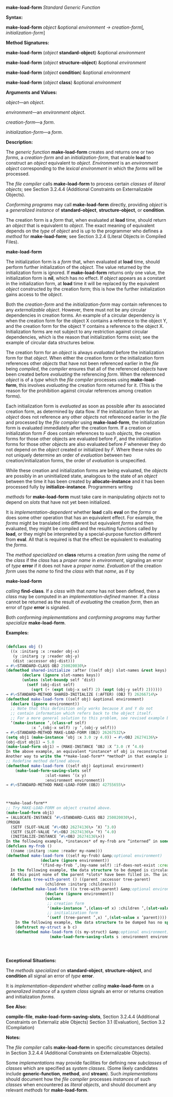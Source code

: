 **make-load-form** *Standard Generic Function* 



**Syntax:** 



**make-load-form** *object* &amp;optional *environment → creation-form*[*, initialization-form*] 



**Method Signatures:** 



**make-load-form** (*object* **standard-object**) &amp;optional *environment* 



**make-load-form** (*object* **structure-object**) &amp;optional *environment* 



**make-load-form** (*object* **condition**) &amp;optional *environment* 



**make-load-form** (*object* **class**) &amp;optional *environment* 



**Arguments and Values:** 



*object*—an *object*. 



*environment*—an *environment object*. 



*creation-form*—a *form*. 



*initialization-form*—a *form*. 



**Description:** 



The *generic function* **make-load-form** creates and returns one or two *forms*, a *creation-form* and an *initialization-form*, that enable **load** to construct an *object* equivalent to *object*. *Environment* is an *environment object* corresponding to the *lexical environment* in which the *forms* will be processed. 



The *file compiler* calls **make-load-form** to process certain *classes* of *literal objects*; see Section 3.2.4.4 (Additional Constraints on Externalizable Objects). 



*Conforming programs* may call **make-load-form** directly, providing *object* is a *generalized instance* of **standard-object**, **structure-object**, or **condition**. 



The creation form is a *form* that, when evaluated at **load** time, should return an *object* that is equivalent to *object*. The exact meaning of equivalent depends on the *type* of *object* and is up to the programmer who defines a *method* for **make-load-form**; see Section 3.2.4 (Literal Objects in Compiled Files). 







 



 



**make-load-form** 



The initialization form is a *form* that, when evaluated at **load** time, should perform further initialization of the *object*. The value returned by the initialization form is ignored. If **make-load-form** returns only one value, the initialization form is **nil**, which has no effect. If *object* appears as a constant in the initialization form, at **load** time it will be replaced by the equivalent *object* constructed by the creation form; this is how the further initialization gains access to the *object*. 



Both the *creation-form* and the *initialization-form* may contain references to any *externalizable object*. However, there must not be any circular dependencies in creation forms. An example of a circular dependency is when the creation form for the object X contains a reference to the object Y, and the creation form for the object Y contains a reference to the object X. Initialization forms are not subject to any restriction against circular dependencies, which is the reason that initialization forms exist; see the example of circular data structures below. 



The creation form for an *object* is always *evaluated* before the initialization form for that *object*. When either the creation form or the initialization form references other *objects* that have not been referenced earlier in the *file* being *compiled*, the *compiler* ensures that all of the referenced *objects* have been created before *evaluating* the referencing *form*. When the referenced *object* is of a *type* which the *file compiler* processes using **make-load-form**, this involves *evaluating* the creation form returned for it. (This is the reason for the prohibition against circular references among creation forms). 



Each initialization form is *evaluated* as soon as possible after its associated creation form, as determined by data flow. If the initialization form for an *object* does not reference any other *objects* not referenced earlier in the *file* and processed by the *file compiler* using **make-load-form**, the initialization form is evaluated immediately after the creation form. If a creation or initialization form *F* does contain references to such *objects*, the creation forms for those other objects are evaluated before *F*, and the initialization forms for those other *objects* are also evaluated before *F* whenever they do not depend on the *object* created or initialized by *F*. Where these rules do not uniquely determine an order of *evaluation* between two creation/initialization forms, the order of *evaluation* is unspecified. 



While these creation and initialization forms are being evaluated, the *objects* are possibly in an uninitialized state, analogous to the state of an *object* between the time it has been created by **allocate-instance** and it has been processed fully by **initialize-instance**. Programmers writing 



*methods* for **make-load-form** must take care in manipulating *objects* not to depend on *slots* that have not yet been initialized. 



It is *implementation-dependent* whether **load** calls **eval** on the *forms* or does some other operation that has an equivalent effect. For example, the *forms* might be translated into different but equivalent *forms* and then evaluated, they might be compiled and the resulting functions called by **load**, or they might be interpreted by a special-purpose function different from **eval**. All that is required is that the effect be equivalent to evaluating the *forms*. 



The *method specialized* on **class** returns a creation *form* using the *name* of the *class* if the *class* has a *proper name* in *environment*, signaling an error of *type* **error** if it does not have a *proper name*. *Evaluation* of the creation *form* uses the *name* to find the *class* with that *name*, as if by 







 



 



**make-load-form** 



*calling* **find-class**. If a *class* with that *name* has not been defined, then a *class* may be computed in an *implementation-defined* manner. If a *class* cannot be returned as the result of *evaluating* the creation *form*, then an error of *type* **error** is signaled. 



Both *conforming implementations* and *conforming programs* may further *specialize* **make-load-form**. 



**Examples:**
```lisp

(defclass obj () 
  ((x :initarg :x :reader obj-x) 
   (y :initarg :y :reader obj-y) 
   (dist :accessor obj-dist))) 
→ #\<STANDARD-CLASS OBJ 250020030\> 
(defmethod shared-initialize :after ((self obj) slot-names &rest keys) 
	   (declare (ignore slot-names keys)) 
	   (unless (slot-boundp self ’dist) 
	     (setf (obj-dist self) 
		   (sqrt (+ (expt (obj-x self) 2) (expt (obj-y self) 2)))))) 
→ #\<STANDARD-METHOD SHARED-INITIALIZE (:AFTER) (OBJ T) 26266714\> 
(defmethod make-load-form ((self obj) &optional environment) 
  (declare (ignore environment)) 
  ;; Note that this definition only works because X and Y do not 
  ;; contain information which refers back to the object itself. 
  ;; For a more general solution to this problem, see revised example below. 
  ‘(make-instance ’,(class-of self) 
		   :x ’,(obj-x self) :y ’,(obj-y self))) 
→ #\<STANDARD-METHOD MAKE-LOAD-FORM (OBJ) 26267532\> 
(setq obj1 (make-instance ’obj :x 3.0 :y 4.0)) → #\<OBJ 26274136\> 
(obj-dist obj1) → 5.0 
(make-load-form obj1) → (MAKE-INSTANCE ’OBJ :X ’3.0 :Y ’4.0) 
In the above example, an equivalent *instance* of obj is reconstructed by using the values of two of its *slots*. The value of the third *slot* is derived from those two values. 
Another way to write the **make-load-form** *method* in that example is to use **make-load-form-saving-slots**. The code it generates might yield a slightly different result from the **make-load-form** *method* shown above, but the operational effect will be the same. For example: 
;; Redefine method defined above. 
(defmethod make-load-form ((self obj) &optional environment) 
    (make-load-form-saving-slots self 
				 :slot-names ’(x y) 
				 :environment environment)) 
→ #\<STANDARD-METHOD MAKE-LOAD-FORM (OBJ) 42755655\> 



**make-load-form** 
;; Try MAKE-LOAD-FORM on object created above. 
(make-load-form obj1) 
→ (ALLOCATE-INSTANCE ’#\<STANDARD-CLASS OBJ 250020030\>), 
(PROGN 
  (SETF (SLOT-VALUE ’#\<OBJ 26274136\> ’X) ’3.0) 
  (SETF (SLOT-VALUE ’#\<OBJ 26274136\> ’Y) ’4.0) 
  (INITIALIZE-INSTANCE ’#\<OBJ 26274136\>)) 
In the following example, *instances* of my-frob are “interned” in some way. An equivalent *instance* is reconstructed by using the value of the name slot as a key for searching existing *objects*. In this case the programmer has chosen to create a new *object* if no existing *object* is found; alternatively an error could have been signaled in that case. 
(defclass my-frob () 
  ((name :initarg :name :reader my-name))) 
(defmethod make-load-form ((self my-frob) &amp;optional environment) 
			   (declare (ignore environment)) 
			   ‘(find-my-frob ’,(my-name self) :if-does-not-exist :create)) 
  In the following example, the data structure to be dumped is circular, because each parent has a list of its children and each child has a reference back to its parent. If **make-load-form** is called on one *object* in such a structure, the creation form creates an equivalent *object* and fills in the children slot, which forces creation of equivalent *objects* for all of its children, grandchildren, etc. 
  At this point none of the parent *slots* have been filled in. The initialization form fills in the parent *slot*, which forces creation of an equivalent *object* for the parent if it was not already created. Thus the entire tree is recreated at **load** time. At compile time, **make-load-form** is called once for each *object* in the tree. All of the creation forms are evaluated, in *implementation-dependent* order, and then all of the initialization forms are evaluated, also in *implementation-dependent* order. 
  (defclass tree-with-parent () ((parent :accessor tree-parent) 
				 (children :initarg :children))) 
  (defmethod make-load-form ((x tree-with-parent) &amp;optional environment) 
			     (declare (ignore environment)) 
			     (values 
			      ;; creation form 
			      ‘(make-instance ’,(class-of x) :children ’,(slot-value x ’children)) 
			      ;; initialization form 
			      ‘(setf (tree-parent ’,x) ’,(slot-value x ’parent)))) 
    In the following example, the data structure to be dumped has no special properties and an equivalent structure can be reconstructed simply by reconstructing the *slots*’ contents. 
    (defstruct my-struct a b c) 
    (defmethod make-load-form ((s my-struct) &amp;optional environment) 
			       (make-load-form-saving-slots s :environment environment)) 

      
      

```
**Exceptional Situations:** 



The *methods specialized* on **standard-object**, **structure-object**, and **condition** all signal an error of *type* **error**. 



It is *implementation-dependent* whether *calling* **make-load-form** on a *generalized instance* of a *system class* signals an error or returns creation and initialization *forms*. 



**See Also:** 



**compile-file**, **make-load-form-saving-slots**, Section 3.2.4.4 (Additional Constraints on Externaliz able Objects) Section 3.1 (Evaluation), Section 3.2 (Compilation) 



**Notes:** 



The *file compiler* calls **make-load-form** in specific circumstances detailed in Section 3.2.4.4 (Additional Constraints on Externalizable Objects). 



Some *implementations* may provide facilities for defining new *subclasses* of *classes* which are specified as *system classes*. (Some likely candidates include **generic-function**, **method**, and **stream**). Such *implementations* should document how the *file compiler* processes *instances* of such *classes* when encountered as *literal objects*, and should document any relevant *methods* for **make-load-form**. 



